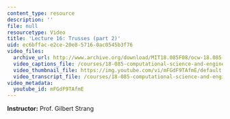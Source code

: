 ```yaml
---
content_type: resource
description: ''
file: null
resourcetype: Video
title: 'Lecture 16: Trusses (part 2)'
uid: ec6bffac-e2ce-20e8-5716-0ac0545b3f76
video_files:
  archive_url: http://www.archive.org/download/MIT18.085F08/ocw-18.085-f08-lec16_300k.mp4
  video_captions_file: /courses/18-085-computational-science-and-engineering-i-fall-2008/6497de5308535b6dbf2e4ab2cae6af94_mFGdF9TAfmE.vtt
  video_thumbnail_file: https://img.youtube.com/vi/mFGdF9TAfmE/default.jpg
  video_transcript_file: /courses/18-085-computational-science-and-engineering-i-fall-2008/0bddac3898f8add3a7b099313dc5b30f_mFGdF9TAfmE.pdf
video_metadata:
  youtube_id: mFGdF9TAfmE
---
```


**Instructor:** Prof. Gilbert Strang